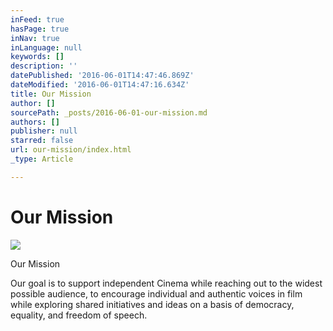 ```yaml
---
inFeed: true
hasPage: true
inNav: true
inLanguage: null
keywords: []
description: ''
datePublished: '2016-06-01T14:47:46.869Z'
dateModified: '2016-06-01T14:47:16.634Z'
title: Our Mission
author: []
sourcePath: _posts/2016-06-01-our-mission.md
authors: []
publisher: null
starred: false
url: our-mission/index.html
_type: Article

---
```

# Our Mission
![](https://the-grid-user-content.s3-us-west-2.amazonaws.com/d833a07f-e3c8-4a4b-8628-c9bcc31f8741.jpg)

Our Mission

Our goal is to support independent Cinema while reaching out to the widest possible audience, to encourage individual and authentic voices in film while exploring shared initiatives and ideas on a basis of democracy, equality, and freedom of speech.